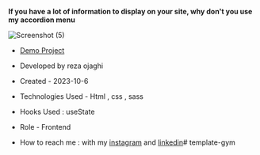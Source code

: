 **If you have a lot of information to display on your site, why don't you use my accordion menu**

![Screenshot (5)](https://github.com/REZA-OJAGHI-DRO/Template-Speaker/assets/145910720/2be96fdb-21d1-439e-8f5d-15d9b66b6ff0)

- [Demo Project](https://reza-ojaghi-dro.github.io/Template-Speaker/)
 
- Developed by reza ojaghi

- Created - 2023-10-6

- Technologies Used - Html , css , sass

- Hooks Used : useState 

- Role - Frontend

- How to reach me : with my [instagram](https://www.instagram.com/reza-ojaghi-dro) and [linkedin](https://www.linkedin.com/in/reza-ojaghi-428748280/)# template-gym
